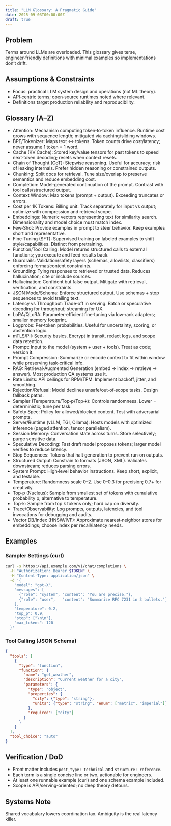 ```yaml
---
title: "LLM Glossary: A Pragmatic Guide"
date: 2025-09-03T00:00:00Z
draft: true
---
```


## Problem
Terms around LLMs are overloaded. This glossary gives terse, engineer‑friendly definitions with minimal examples so implementations don’t drift.

## Assumptions & Constraints
- Focus: practical LLM system design and operations (not ML theory).
- API‑centric terms; open‑source runtimes noted where relevant.
- Definitions target production reliability and reproducibility.

## Glossary (A–Z)
- Attention: Mechanism computing token‑to‑token influence. Runtime cost grows with sequence length; mitigated via caching/sliding windows.
- BPE/Tokenizer: Maps text ↔ tokens. Token counts drive cost/latency; never assume 1 token = 1 word.
- Cache (KV Cache): Stored key/value tensors for past tokens to speed next‑token decoding; resets when context resets.
- Chain of Thought (CoT): Stepwise reasoning. Useful for accuracy; risk of leaking internals. Prefer hidden reasoning or constrained outputs.
- Chunking: Split docs for retrieval. Tune size/overlap to preserve semantics and reduce embedding cost.
- Completion: Model‑generated continuation of the prompt. Contrast with tool calls/structured output.
- Context Window: Max tokens (prompt + output). Exceeding truncates or errors.
- Cost per 1K Tokens: Billing unit. Track separately for input vs output; optimize with compression and retrieval scope.
- Embeddings: Numeric vectors representing text for similarity search. Dimensionality and model choice must match index.
- Few‑Shot: Provide examples in prompt to steer behavior. Keep examples short and representative.
- Fine‑Tuning (SFT): Supervised training on labeled examples to shift style/capabilities. Distinct from pretraining.
- Function/Tool Calling: Model returns structured calls to external functions; you execute and feed results back.
- Guardrails: Validation/safety layers (schemas, allowlists, classifiers) enforcing format/content constraints.
- Grounding: Tying responses to retrieved or trusted data. Reduces hallucination; cite or include sources.
- Hallucination: Confident but false output. Mitigate with retrieval, verification, and constraints.
- JSON Mode/Schema: Enforce structured output. Use schemas + stop sequences to avoid trailing text.
- Latency vs Throughput: Trade‑off in serving. Batch or speculative decoding for throughput; streaming for UX.
- LoRA/QLoRA: Parameter‑efficient fine‑tuning via low‑rank adapters; smaller memory footprint.
- Logprobs: Per‑token probabilities. Useful for uncertainty, scoring, or abstention logic.
- mTLS/PII: Security basics. Encrypt in transit, redact logs, and scope data retention.
- Prompt: Input to the model (system + user + tools). Treat as code; version it.
- Prompt Compression: Summarize or encode context to fit within window while preserving task‑critical info.
- RAG: Retrieval‑Augmented Generation (embed → index → retrieve → answer). Most production QA systems use it.
- Rate Limits: API ceilings for RPM/TPM. Implement backoff, jitter, and smoothing.
- Rejection/Refusal: Model declines unsafe/out‑of‑scope tasks. Design fallback paths.
- Sampler (Temperature/Top‑p/Top‑k): Controls randomness. Lower = deterministic; tune per task.
- Safety Spec: Policy for allowed/blocked content. Test with adversarial prompts.
- Server/Runtime (vLLM, TGI, Ollama): Hosts models with optimized inference (paged attention, tensor parallelism).
- Session Memory: Conversation state across turns. Store selectively; purge sensitive data.
- Speculative Decoding: Fast draft model proposes tokens; larger model verifies to reduce latency.
- Stop Sequences: Tokens that halt generation to prevent run‑on outputs.
- Structured Output: Constrain to formats (JSON, XML). Validates downstream; reduces parsing errors.
- System Prompt: High‑level behavior instructions. Keep short, explicit, and testable.
- Temperature: Randomness scale 0–2. Use 0–0.3 for precision; 0.7+ for creativity.
- Top‑p (Nucleus): Sample from smallest set of tokens with cumulative probability p; alternative to temperature.
- Top‑k: Sample from top k tokens only; hard cap on diversity.
- Trace/Observability: Log prompts, outputs, latencies, and tool invocations for debugging and audits.
- Vector DB/Index (HNSW/IVF): Approximate nearest‑neighbor stores for embeddings; choose index per recall/latency needs.

## Examples

### Sampler Settings (curl)
```bash
curl -s https://api.example.com/v1/chat/completions \
  -H "Authorization: Bearer $TOKEN" \
  -H "Content-Type: application/json" \
  -d '{
    "model": "gpt-X",
    "messages": [
      {"role": "system", "content": "You are precise."},
      {"role": "user",   "content": "Summarize RFC 7231 in 3 bullets."}
    ],
    "temperature": 0.2,
    "top_p": 0.9,
    "stop": ["\n\n"],
    "max_tokens": 120
  }'
```

### Tool Calling (JSON Schema)
```json
{
  "tools": [
    {
      "type": "function",
      "function": {
        "name": "get_weather",
        "description": "Current weather for a city",
        "parameters": {
          "type": "object",
          "properties": {
            "city": {"type": "string"},
            "units": {"type": "string", "enum": ["metric", "imperial"]}
          },
          "required": ["city"]
        }
      }
    }
  ],
  "tool_choice": "auto"
}
```

## Verification / DoD
- Front matter includes `post_type: technical` and `structure: reference`.
- Each term is a single concise line or two, actionable for engineers.
- At least one runnable example (curl) and one schema example included.
- Scope is API/serving‑oriented; no deep theory detours.

## Systems Note
Shared vocabulary lowers coordination tax. Ambiguity is the real latency killer.

